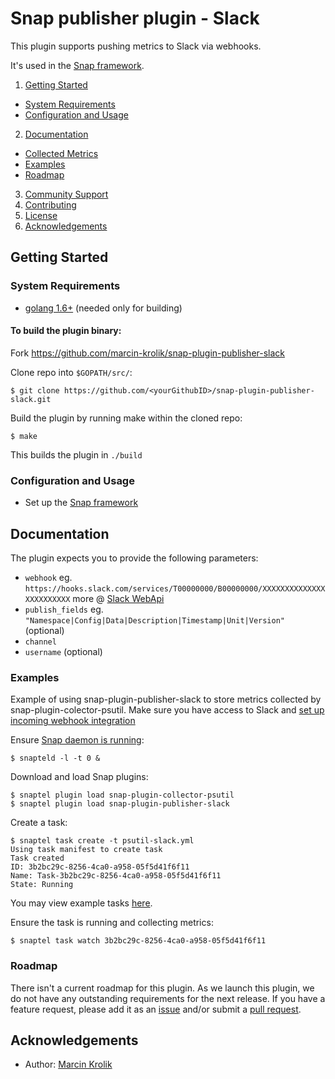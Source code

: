 # Snap publisher plugin - Slack

This plugin supports pushing metrics to Slack via webhooks.

It's used in the [Snap framework](http://github.com/intelsdi-x/snap).

1. [Getting Started](#getting-started)
  * [System Requirements](#system-requirements)
  * [Configuration and Usage](#configuration-and-usage)
2. [Documentation](#documentation)
  * [Collected Metrics](#collected-metrics)
  * [Examples](#examples)
  * [Roadmap](#roadmap)
3. [Community Support](#community-support)
4. [Contributing](#contributing)
5. [License](#license)
6. [Acknowledgements](#acknowledgements)

## Getting Started

### System Requirements

* [golang 1.6+](https://golang.org/dl/) (needed only for building)

#### To build the plugin binary:
Fork https://github.com/marcin-krolik/snap-plugin-publisher-slack

Clone repo into `$GOPATH/src/`:

```
$ git clone https://github.com/<yourGithubID>/snap-plugin-publisher-slack.git
```

Build the plugin by running make within the cloned repo:
```
$ make
```
This builds the plugin in `./build`

### Configuration and Usage
* Set up the [Snap framework](https://github.com/intelsdi-x/snap#getting-started)

## Documentation

The plugin expects you to provide the following parameters:
 - `webhook` eg. `https://hooks.slack.com/services/T00000000/B00000000/XXXXXXXXXXXXXXXXXXXXXXXX` more @ [Slack WebApi](https://api.slack.com/incoming-webhooks)
 - `publish_fields` eg. `"Namespace|Config|Data|Description|Timestamp|Unit|Version"` (optional)
 - `channel`
 - `username` (optional)

### Examples

Example of using snap-plugin-publisher-slack to store metrics collected by snap-plugin-colector-psutil.
Make sure you have access to Slack and [set up incoming webhook integration](https://api.slack.com/incoming-webhooks)

Ensure [Snap daemon is running](https://github.com/intelsdi-x/snap#running-snap):
```
$ snapteld -l -t 0 &
```
Download and load Snap plugins:
```
$ snaptel plugin load snap-plugin-collector-psutil
$ snaptel plugin load snap-plugin-publisher-slack
```
Create a task:
```
$ snaptel task create -t psutil-slack.yml
Using task manifest to create task
Task created
ID: 3b2bc29c-8256-4ca0-a958-05f5d41f6f11
Name: Task-3b2bc29c-8256-4ca0-a958-05f5d41f6f11
State: Running
```
You may view example tasks [here](examples/tasks/psutil-slack.yml).

Ensure the task is running and collecting metrics:
```
$ snaptel task watch 3b2bc29c-8256-4ca0-a958-05f5d41f6f11
```

### Roadmap
There isn't a current roadmap for this plugin. As we launch this plugin, we do not have any outstanding requirements for the next release. 
If you have a feature request, please add it as an [issue](https://github.com/marcin-krolik/snap-plugin-publisher-slack/issues/new) and/or submit a [pull request](https://github.com/marcin-krolik/snap-plugin-publisher-slack/pulls).

## Acknowledgements
* Author: [Marcin Krolik](https://github.com/marcin-krolik)